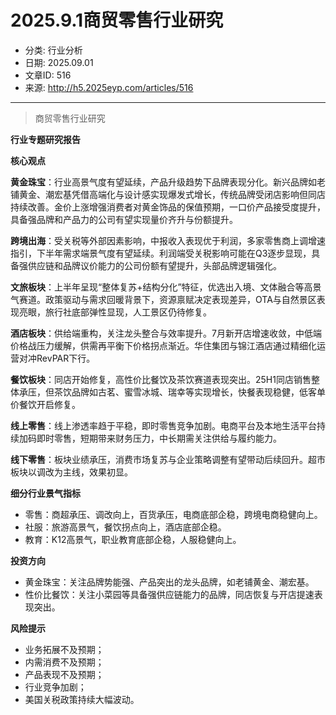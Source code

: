 # 2025.9.1商贸零售行业研究

- 分类: 行业分析
- 日期: 2025.09.01
- 文章ID: 516
- 来源: http://h5.2025eyp.com/articles/516

---

> 商贸零售行业研究

**行业专题研究报告**

**核心观点**

**黄金珠宝**：行业高景气度有望延续，产品升级趋势下品牌表现分化。新兴品牌如老铺黄金、潮宏基凭借高端化与设计感实现爆发式增长，传统品牌受闭店影响但同店持续改善。金价上涨增强消费者对黄金饰品的保值预期，一口价产品接受度提升，具备强品牌和产品力的公司有望实现量价齐升与份额提升。

**跨境出海**：受关税等外部因素影响，中报收入表现优于利润，多家零售商上调增速指引，下半年需求端景气度有望延续。利润端受关税影响可能在Q3逐步显现，具备强供应链和品牌议价能力的公司份额有望提升，头部品牌逻辑强化。

**文旅板块**：上半年呈现“整体复苏+结构分化”特征，优选出入境、文体融合等高景气赛道。政策驱动与需求回暖背景下，资源禀赋决定表现差异，OTA与自然景区表现亮眼，旅行社底部弹性显现，人工景区仍待修复。

**酒店板块**：供给端重构，关注龙头整合与效率提升。7月新开店增速收敛，中低端价格战压力缓解，供需再平衡下价格拐点渐近。华住集团与锦江酒店通过精细化运营对冲RevPAR下行。

**餐饮板块**：同店开始修复，高性价比餐饮及茶饮赛道表现突出。25H1同店销售整体承压，但茶饮品牌如古茗、蜜雪冰城、瑞幸等实现增长，快餐表现稳健，低客单价餐饮开启修复。

**线上零售**：线上渗透率趋于平稳，即时零售竞争加剧。电商平台及本地生活平台持续加码即时零售，短期带来财务压力，中长期需关注供给与履约能力。

**线下零售**：板块业绩承压，消费市场复苏与企业策略调整有望带动后续回升。超市板块以调改为主线，效果初显。

**细分行业景气指标**

- 零售：商超承压、调改向上，百货承压，电商底部企稳，跨境电商稳健向上。
- 社服：旅游高景气，餐饮拐点向上，酒店底部企稳。
- 教育：K12高景气，职业教育底部企稳，人服稳健向上。

**投资方向**

- 黄金珠宝：关注品牌势能强、产品突出的龙头品牌，如老铺黄金、潮宏基。
- 性价比餐饮：关注小菜园等具备强供应链能力的品牌，同店恢复与开店提速表现突出。

**风险提示**

- 业务拓展不及预期；
- 内需消费不及预期；
- 产品表现不及预期；
- 行业竞争加剧；
- 美国关税政策持续大幅波动。
